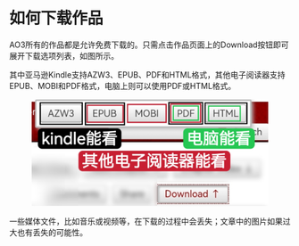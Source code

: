 # 如何下载作品

AO3所有的作品都是允许免费下载的。只需点击作品页面上的Download按钮即可展开下载选项列表，如图所示。

其中亚马逊Kindle支持AZW3、EPUB、PDF和HTML格式，其他电子阅读器支持EPUB、MOBI和PDF格式，电脑上则可以使用PDF或HTML格式。

<figure><img src="../.gitbook/assets/MTXX_MH20230314_140539122.jpg" alt=""><figcaption></figcaption></figure>

一些媒体文件，比如音乐或视频等，在下载的过程中会丢失；文章中的图片如果过大也有丢失的可能性。
